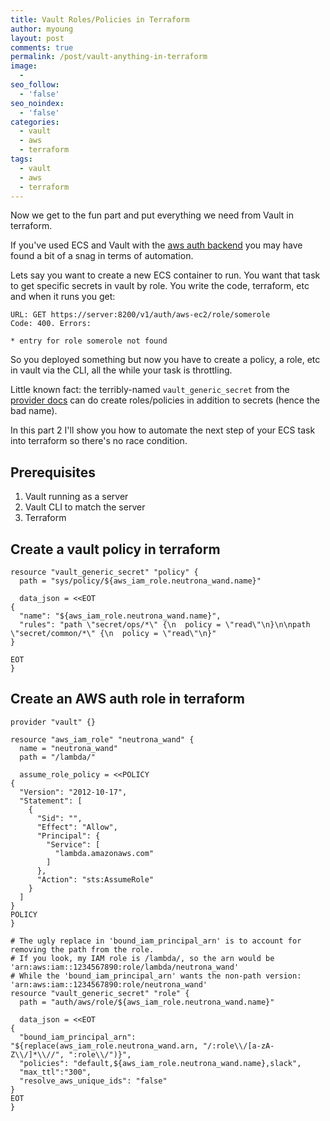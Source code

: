 ```yaml
---
title: Vault Roles/Policies in Terraform
author: myoung
layout: post
comments: true
permalink: /post/vault-anything-in-terraform
image:
  -
seo_follow:
  - 'false'
seo_noindex:
  - 'false'
categories:
  - vault
  - aws
  - terraform
tags:
  - vault
  - aws
  - terraform
---
```


Now we get to the fun part and put everything we need from Vault in terraform. <!-- more -->

If you've used ECS and Vault with the [aws auth backend](https://www.vaultproject.io/docs/auth/aws.html) you may have found a bit of a snag in terms of automation.

Lets say you want to create a new ECS container to run. You want that task to get specific secrets in vault by role. You write the code, terraform, etc and when it runs you get:

```
URL: GET https://server:8200/v1/auth/aws-ec2/role/somerole
Code: 400. Errors:

* entry for role somerole not found
```

So you deployed something but now you have to create a policy, a role, etc in vault via the CLI, all the while your task is throttling.

Little known fact: the terribly-named `vault_generic_secret` from the [provider docs](https://www.terraform.io/docs/providers/vault/index.html) can do create roles/policies in addition to secrets (hence the bad name).

In this part 2 I'll show you how to automate the next step of your ECS task into terraform so there's no race condition.

## Prerequisites

 1. Vault running as a server
 1. Vault CLI to match the server
 1. Terraform

## Create a vault policy in terraform

```
resource "vault_generic_secret" "policy" {
  path = "sys/policy/${aws_iam_role.neutrona_wand.name}"

  data_json = <<EOT
{
  "name": "${aws_iam_role.neutrona_wand.name}",
  "rules": "path \"secret/ops/*\" {\n  policy = \"read\"\n}\n\npath \"secret/common/*\" {\n  policy = \"read\"\n}"
}

EOT
}
```

## Create an AWS auth role in terraform

```
provider "vault" {}

resource "aws_iam_role" "neutrona_wand" {
  name = "neutrona_wand"
  path = "/lambda/"

  assume_role_policy = <<POLICY
{
  "Version": "2012-10-17",
  "Statement": [
    {
      "Sid": "",
      "Effect": "Allow",
      "Principal": {
        "Service": [
          "lambda.amazonaws.com"
        ]
      },
      "Action": "sts:AssumeRole"
    }
  ]
}
POLICY
}

# The ugly replace in 'bound_iam_principal_arn' is to account for removing the path from the role. 
# If you look, my IAM role is /lambda/, so the arn would be 'arn:aws:iam::1234567890:role/lambda/neutrona_wand'
# While the 'bound_iam_principal_arn' wants the non-path version: 'arn:aws:iam::1234567890:role/neutrona_wand'
resource "vault_generic_secret" "role" {
  path = "auth/aws/role/${aws_iam_role.neutrona_wand.name}"

  data_json = <<EOT
{
  "bound_iam_principal_arn": "${replace(aws_iam_role.neutrona_wand.arn, "/:role\\/[a-zA-Z\\/]*\\//", ":role\\/")}",
  "policies": "default,${aws_iam_role.neutrona_wand.name},slack",
  "max_ttl":"300",
  "resolve_aws_unique_ids": "false"
}
EOT
}
```

